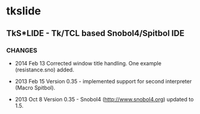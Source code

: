 tkslide
=======

## TkS*LIDE - Tk/TCL based Snobol4/Spitbol IDE


### CHANGES

* 2014 Feb 13
	Corrected window title handling.
	One example (resistance.sno) added.

* 2013 Feb 15
	Version 0.35 - implemented support for second interpreter (Macro Spitbol).

* 2013 Oct 8
	Version 0.35 - Snobol4 (http://www.snobol4.org) updated to 1.5. 
